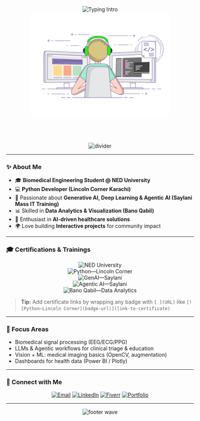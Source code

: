 <!--
Palette (edit these hex codes in badges/links to match your DP):
Primary: #00C2A8 (teal) • Accent: #F5C542 (gold) • Dark: #0D1117 • Light text: #E6F6F3
-->

<!-- Hero -->
<div align="center">

  <img src="https://readme-typing-svg.herokuapp.com?font=Inter&weight=600&size=30&duration=3500&pause=700&center=true&vCenter=true&width=700&height=45&lines=Assalam+o+Alaikum%2C+I'm+Syeda+Ambreen+Abid+%F0%9F%91%8B;Biomedical+Engineer+%7C+Python+Developer+%7C+AI+Enthusiast;Generative+AI+%E2%80%A2+Deep+Learning+%E2%80%A2+Agentic+AI" alt="Typing Intro" />

  <br/>

  <!-- Soft glow avatar frame (replace src with your DP url if you like) -->
  <img src="https://raw.githubusercontent.com/devSouvik/devSouvik/master/gif3.gif" width="380" style="border-radius:22px;" alt="animated coding"/>

<br/><br/>

  <!-- Gradient ribbon -->
  <img src="https://capsule-render.vercel.app/api?type=rect&color=0:00C2A8,100:F5C542&height=6&section=header" alt="divider"/>
</div>

---

### ✨ About Me
- 🎓 **Biomedical Engineering Student @ NED University**  
- 💻 **Python Developer (Lincoln Corner Karachi)**  
- 🧠 Passionate about **Generative AI, Deep Learning & Agentic AI (Saylani Mass IT Training)**  
- 📊 Skilled in **Data Analytics & Visualization (Bano Qabil)**  
- 🤝 Enthusiast in **AI-driven healthcare solutions**  
- 🌍 Love building **Interactive projects** for community impact  

---


### 🎓 Certifications & Trainings

<p align="center">
  <!-- NED -->
  <img src="https://img.shields.io/badge/Biomedical%20Engineering-NED%20University-0D1117?style=for-the-badge&labelColor=0D1117&color=00C2A8" alt="NED University"/>
  <br/>
  <!-- Lincoln Corner -->
  <img src="https://img.shields.io/badge/Python%20Programming-Lincoln%20Corner%20Karachi-0D1117?style=for-the-badge&logo=python&logoColor=F7DF1E&labelColor=0D1117&color=00C2A8" alt="Python—Lincoln Corner"/>
  <br/>
  <!-- Saylani -->
  <img src="https://img.shields.io/badge/Generative%20AI%20%26%20Deep%20Learning-Saylani%20Mass%20IT-0D1117?style=for-the-badge&logo=openai&logoColor=ffffff&labelColor=0D1117&color=00C2A8" alt="GenAI—Saylani"/>
  <br/>
  <img src="https://img.shields.io/badge/Agentic%20AI-Saylani%20Mass%20IT-0D1117?style=for-the-badge&labelColor=0D1117&color=00C2A8" alt="Agentic AI—Saylani"/>
  <br/>
  <!-- Bano Qabil -->
  <img src="https://img.shields.io/badge/Data%20Analytics-Bano%20Qabil-0D1117?style=for-the-badge&logo=powerbi&logoColor=F5C542&labelColor=0D1117&color=00C2A8" alt="Bano Qabil—Data Analytics"/>
</p>

> **Tip:** Add certificate links by wrapping any badge with `[ ](URL)` like `[![Python—Lincoln Corner](badge-url)](link-to-certificate)`

---

### 🧩 Focus Areas

- Biomedical signal processing (EEG/ECG/PPG)
- LLMs & Agentic workflows for clinical triage & education
- Vision + ML: medical imaging basics (OpenCV, augmentation)
- Dashboards for health data (Power BI / Plotly)

---

### 🔗 Connect with Me

<p align="center">
  <a href="mailto:your-email@gmail.com" target="_blank"><img src="https://img.shields.io/badge/Email-0D1117?style=for-the-badge&logo=gmail&logoColor=EA4335&labelColor=0D1117&color=F5C542" alt="Email"/></a>
  <a href="https://www.linkedin.com/in/your-linkedin/" target="_blank"><img src="https://img.shields.io/badge/LinkedIn-0D1117?style=for-the-badge&logo=linkedin&logoColor=0A66C2&labelColor=0D1117&color=F5C542" alt="LinkedIn"/></a>
  <a href="https://fiverr.com/your-fiverr" target="_blank"><img src="https://img.shields.io/badge/Fiverr-0D1117?style=for-the-badge&logo=fiverr&logoColor=1DBF73&labelColor=0D1117&color=F5C542" alt="Fiverr"/></a>
  <a href="https://your-portfolio-link" target="_blank"><img src="https://img.shields.io/badge/Portfolio-0D1117?style=for-the-badge&logo=firefox&logoColor=white&labelColor=0D1117&color=F5C542" alt="Portfolio"/></a>
</p>

---

<!-- Minimal animated waves footer -->
<p align="center">
  <img src="https://capsule-render.vercel.app/api?type=waving&color=0:00C2A8,100:F5C542&height=120&section=footer" alt="footer wave"/>
</p>

